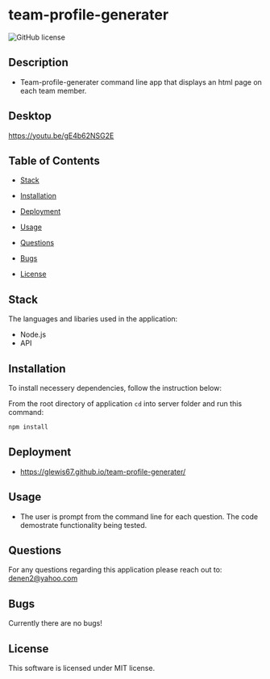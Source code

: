 # team-profile-generater
 
![GitHub license](https://img.shields.io/badge/license-MIT-blue.svg)

## Description

* Team-profile-generater command line app that displays an
 html page on each team member.


## Desktop

https://youtu.be/gE4b62NSG2E


## Table of Contents

* [Stack](#stack)

* [Installation](#installation)
 
* [Deployment](#deployment)

* [Usage](#usage)

* [Questions](#questions)

* [Bugs](#bugs)

* [License](#license)

## Stack

The languages and libaries used in the application:

- Node.js
- API


## Installation

To install necessery dependencies, follow the instruction below:

From the root directory of application ```cd``` into server folder and run this command:

```bash
npm install
```

## Deployment

* https://glewis67.github.io/team-profile-generater/

## Usage

*  The user is prompt from the command line for each question.  The code demostrate functionality being tested.
 

## Questions

For any questions regarding this application please reach out to: denen2@yahoo.com

## Bugs

Currently there are no bugs!

## License

This software is licensed under MIT license.


